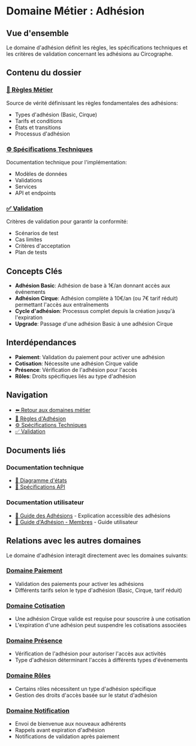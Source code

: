 # Domaine Métier : Adhésion

## Vue d'ensemble

Le domaine d'adhésion définit les règles, les spécifications techniques et les critères de validation concernant les adhésions au Circographe.

## Contenu du dossier

### [📜 Règles Métier](regles.md)
Source de vérité définissant les règles fondamentales des adhésions:
- Types d'adhésion (Basic, Cirque)
- Tarifs et conditions
- États et transitions
- Processus d'adhésion

### [⚙️ Spécifications Techniques](specs.md)
Documentation technique pour l'implémentation:
- Modèles de données
- Validations
- Services
- API et endpoints

### [✅ Validation](validation.md)
Critères de validation pour garantir la conformité:
- Scénarios de test
- Cas limites
- Critères d'acceptation
- Plan de tests

## Concepts Clés

- **Adhésion Basic**: Adhésion de base à 1€/an donnant accès aux événements
- **Adhésion Cirque**: Adhésion complète à 10€/an (ou 7€ tarif réduit) permettant l'accès aux entraînements
- **Cycle d'adhésion**: Processus complet depuis la création jusqu'à l'expiration
- **Upgrade**: Passage d'une adhésion Basic à une adhésion Cirque

## Interdépendances

- **Paiement**: Validation du paiement pour activer une adhésion
- **Cotisation**: Nécessite une adhésion Cirque valide
- **Présence**: Vérification de l'adhésion pour l'accès
- **Rôles**: Droits spécifiques liés au type d'adhésion

## Navigation

- [⬅️ Retour aux domaines métier](..)
- [📜 Règles d'Adhésion](regles.md)
- [⚙️ Spécifications Techniques](specs.md)
- [✅ Validation](validation.md)

## Documents liés

### Documentation technique
- [📝 Diagramme d'états](../../../docs/architecture/diagrams/membership_states.md)
- [📝 Spécifications API](../../2_specifications_techniques/api/membership_api.md)

### Documentation utilisateur
- [📘 Guide des Adhésions](../../../docs/business/regles/adhesion.md) - Explication accessible des adhésions
- [📗 Guide d'Adhésion - Membres](../../../docs/utilisateur/guides/adhesion_membre.md) - Guide utilisateur 

## Relations avec les autres domaines

Le domaine d'adhésion interagit directement avec les domaines suivants:

### [Domaine Paiement](../paiement/index.md)
- Validation des paiements pour activer les adhésions
- Différents tarifs selon le type d'adhésion (Basic, Cirque, tarif réduit)

### [Domaine Cotisation](../cotisation/index.md)
- Une adhésion Cirque valide est requise pour souscrire à une cotisation
- L'expiration d'une adhésion peut suspendre les cotisations associées

### [Domaine Présence](../presence/index.md)
- Vérification de l'adhésion pour autoriser l'accès aux activités
- Type d'adhésion déterminant l'accès à différents types d'événements

### [Domaine Rôles](../roles/index.md)
- Certains rôles nécessitent un type d'adhésion spécifique
- Gestion des droits d'accès basée sur le statut d'adhésion

### [Domaine Notification](../notification/index.md)
- Envoi de bienvenue aux nouveaux adhérents
- Rappels avant expiration d'adhésion
- Notifications de validation après paiement 